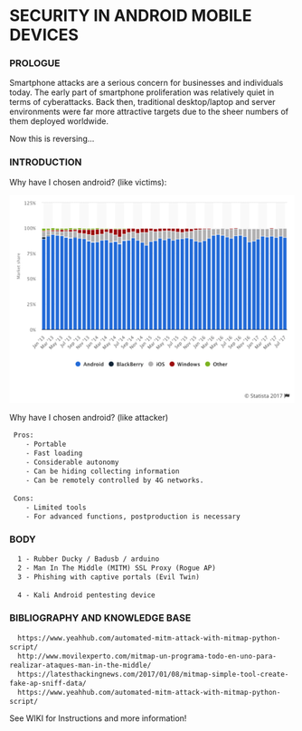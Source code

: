 # SECURITY IN ANDROID MOBILE DEVICES


### PROLOGUE

Smartphone attacks are a serious concern for businesses and individuals today. The early part of smartphone proliferation was relatively quiet in terms of cyberattacks. Back then, traditional desktop/laptop and server environments were far more attractive targets due to the sheer numbers of them deployed worldwide. 

Now this is reversing...


### INTRODUCTION
   
Why have I chosen android? (like victims):

![](https://github.com/pollonegro/Hacking-of-mobile-devices-Project/raw/master/img/grafica.png)


Why have I chosen android? (like attacker)

     Pros:
        - Portable
        - Fast loading
        - Considerable autonomy
        - Can be hiding collecting information
        - Can be remotely controlled by 4G networks.
      
     Cons:
        - Limited tools
        - For advanced functions, postproduction is necessary


### BODY

      
      1 - Rubber Ducky / Badusb / arduino 
      2 - Man In The Middle (MITM) SSL Proxy (Rogue AP)
      3 - Phishing with captive portals (Evil Twin)
      
      4 - Kali Android pentesting device


 ### BIBLIOGRAPHY AND KNOWLEDGE BASE

      https://www.yeahhub.com/automated-mitm-attack-with-mitmap-python-script/
      http://www.movilexperto.com/mitmap-un-programa-todo-en-uno-para-realizar-ataques-man-in-the-middle/
      https://latesthackingnews.com/2017/01/08/mitmap-simple-tool-create-fake-ap-sniff-data/
      https://www.yeahhub.com/automated-mitm-attack-with-mitmap-python-script/

See WIKI for Instructions and more information!

